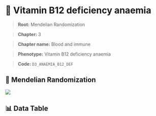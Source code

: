 # 🧪 Vitamin B12 deficiency anaemia

> **Root:** Mendelian Randomization

> **Chapter:** 3  

> **Chapter name:** Blood and immune

> **Phenotype:** Vitamin B12 deficiency anaemia  

> **Code:** `D3_ANAEMIA_B12_DEF`

## 🧬 Mendelian Randomization  

<img src="/MR/Figures/Forward/D3_ANAEMIA_B12_DEF.png"/>

## 📊 Data Table

<CsvTableMRF src="/MR_Data/Forward/D3_ANAEMIA_B12_DEF.csv"/>
